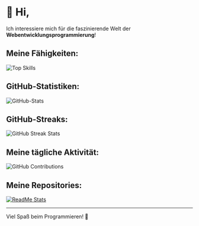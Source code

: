 # 👋 Hi,

Ich interessiere mich für die faszinierende Welt der **Webentwicklungsprogrammierung**!

## Meine Fähigkeiten:
![Top Skills](https://github-readme-stats.vercel.app/api/top-langs/?username=0xclear&layout=compact)

## GitHub-Statistiken:
![GitHub-Stats](https://github-readme-stats.vercel.app/api?username=0xclear&show=reviews,discussions_started,discussions_answered,prs_merged,prs_merged_percentage)

## GitHub-Streaks:
![GitHub Streak Stats](https://github-readme-streak-stats.herokuapp.com/?user=0xclear)

## Meine tägliche Aktivität:
![GitHub Contributions](https://github-readme-activity-graph.cyclic.app/graph?username=0xclear&bg_color=ffffff&color=2bbc8a&line=2bbc8a&point=000000&area=true&area_color=2bbc8a)

## Meine Repositories:
[![ReadMe Stats](https://github-readme-stats.vercel.app/api/pin/?username=0xclear&repo=dein-repository-name)](https://github.com/0xclear/dein-repository-name)

---

Viel Spaß beim Programmieren! 🚀
